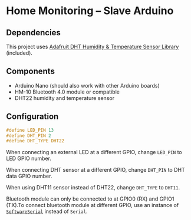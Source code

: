 # Home Monitoring – Slave Arduino

## Dependencies

This project uses [Adafruit DHT Humidity & Temperature Sensor Library](https://github.com/adafruit/DHT-sensor-library)
(included).

## Components

* Arduino Nano (should also work with other Arduino boards)
* HM-10 Bluetooth 4.0 module or compatible
* DHT22 humidity and temperature sensor

## Configuration

```c
#define LED_PIN 13
#define DHT_PIN 2
#define DHT_TYPE DHT22
```

When connecting an external LED at a different GPIO, change `LED_PIN` to LED GPIO number.

When connecting DHT sensor at a different GPIO, change `DHT_PIN` to DHT data GPIO number.

When using DHT11 sensor instead of DHT22, change `DHT_TYPE` to `DHT11`.

Bluetooth module can only be connected to at GPIO0 (RX) and GPIO1 (TX).To connect bluetooth module at different GPIO,
use an instance of [`SoftwareSerial`](https://www.arduino.cc/en/Reference/SoftwareSerialConstructor) instead of `Serial`.
